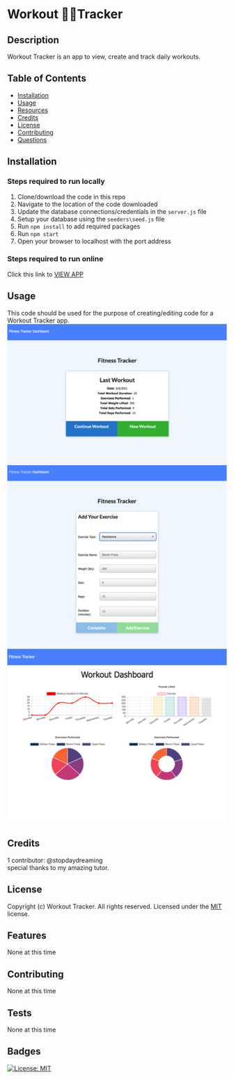 # Workout 🏃🏽‍Tracker 

## Description
Workout Tracker is an app to view, create and track daily workouts.

## Table of Contents
* [Installation](#installation)
* [Usage](#usage)
* [Resources](#resources)
* [Credits](#credits)
* [License](#license)
* [Contributing](#contributing)
* [Questions](#questions)

## Installation
### Steps required to run locally
1. Clone/download the code in this repo
2. Navigate to the location of the code downloaded
3. Update the database connections/credentials in the `server.js` file
4. Setup your database using the `seeders\seed.js` file
3. Run `npm install` to add required packages
4. Run `npm start` 
5. Open your browser to localhost with the port address
### Steps required to run online
Click this link to [VIEW APP](https://refactored-workout-tracker.herokuapp.com/)


## Usage 
This code should be used for the purpose of creating/editing code for a Workout Tracker app. 
![Workout Tracker](./public/assets/images/screenshot01.png)  
![Workout Tracker](./public/assets/images/screenshot02.png)  
![Workout Tracker](./public/assets/images/screenshot03.png)  

## Credits
1 contributor: @stopdaydreaming  
special thanks to my amazing tutor.

## License
Copyright (c) Workout Tracker. All rights reserved.
Licensed under the [MIT](LICENSE) license.

## Features
None at this time

## Contributing
None at this time

## Tests
None at this time  

## Badges
[![License: MIT](https://img.shields.io/badge/License-MIT-yellow.svg)](https://opensource.org/licenses/MIT)